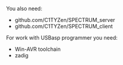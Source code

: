 You also need:
* github.com/C1TYZen/SPECTRUM_server
* github.com/C1TYZen/SPECTRUM_client

For work with USBasp programmer you need:
* Win-AVR toolchain
* zadig
